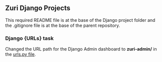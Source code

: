 ## Zuri Django Projects

This required README file is at the base of the Django project folder 
and the .gitignore file is at the base of the parent repository.

### Django {URLs} task
Changed the URL path for the Django Admin dashboard to **zuri-admin/** in the
[urls.py file](womo_ebiobowei/womo_ebiobowei/urls.py).
